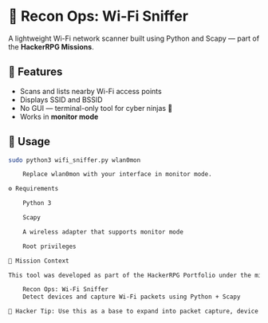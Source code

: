 # 📡 Recon Ops: Wi-Fi Sniffer

A lightweight Wi-Fi network scanner built using Python and Scapy — part of the **HackerRPG Missions**.

## 🔧 Features

- Scans and lists nearby Wi-Fi access points
- Displays SSID and BSSID
- No GUI — terminal-only tool for cyber ninjas 🥷
- Works in **monitor mode**

## 🚀 Usage

```bash
sudo python3 wifi_sniffer.py wlan0mon

    Replace wlan0mon with your interface in monitor mode.

⚙️ Requirements

    Python 3

    Scapy

    A wireless adapter that supports monitor mode

    Root privileges

📂 Mission Context

This tool was developed as part of the HackerRPG Portfolio under the mission:

    Recon Ops: Wi-Fi Sniffer
    Detect devices and capture Wi-Fi packets using Python + Scapy

🧠 Hacker Tip: Use this as a base to expand into packet capture, device fingerprinting, or Evil Twin detection!
